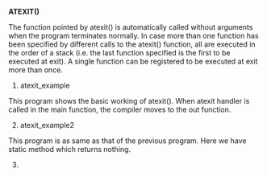 **ATEXIT()**

The function pointed by atexit() is automatically called without arguments when the program terminates normally. 
In case more than one function has been specified by different calls to the atexit() function, all are executed in 
the order of a stack (i.e. the last function specified is the first to be executed at exit). A single function can be
registered to be executed at exit more than once. 


1. atexit_example

This program shows the basic working of atexit(). When atexit handler is called in the main function, the compiler 
moves to the out function.


2. atexit_example2

This program is as same as that of the previous program. Here we have static method which returns nothing.


3.  
